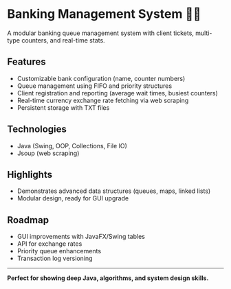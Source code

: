 # Banking Management System 🏦🚀

A modular banking queue management system with client tickets, multi-type counters, and real-time stats.

## Features

- Customizable bank configuration (name, counter numbers)
- Queue management using FIFO and priority structures
- Client registration and reporting (average wait times, busiest counters)
- Real-time currency exchange rate fetching via web scraping
- Persistent storage with TXT files

## Technologies

- Java (Swing, OOP, Collections, File IO)
- Jsoup (web scraping)

## Highlights

- Demonstrates advanced data structures (queues, maps, linked lists)
- Modular design, ready for GUI upgrade

## Roadmap

- GUI improvements with JavaFX/Swing tables
- API for exchange rates
- Priority queue enhancements
- Transaction log versioning

---

**Perfect for showing deep Java, algorithms, and system design skills.**
